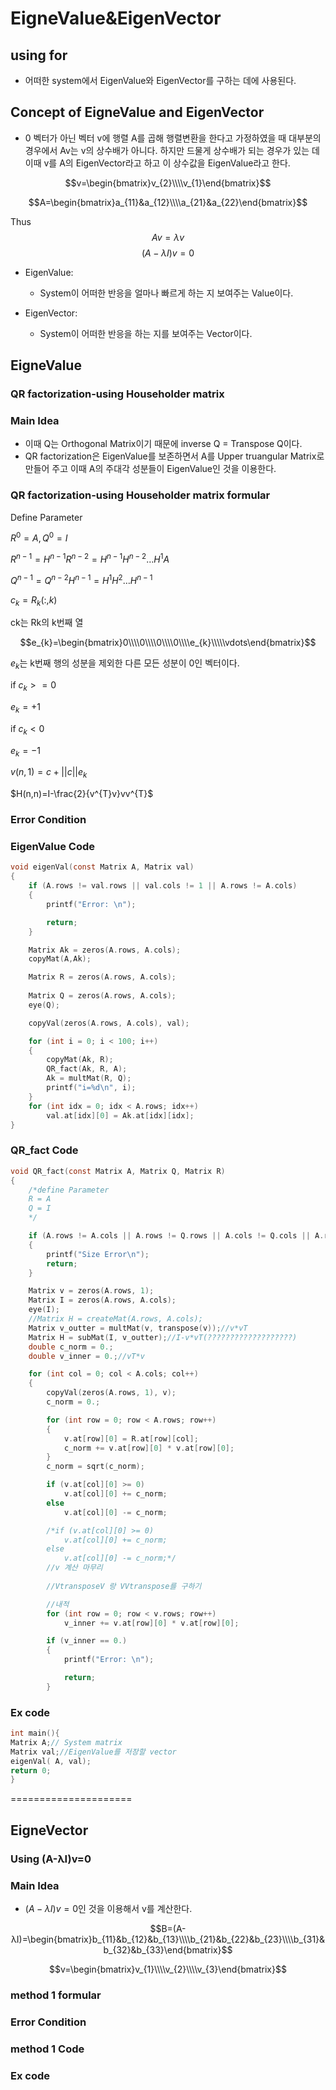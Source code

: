 # EigneValue&EigenVector
  
## using for
 - 어떠한 system에서 EigenValue와 EigenVector를 구하는 데에 사용된다.
## Concept of EigneValue and EigenVector
- 0 벡터가 아닌 벡터 v에 행렬 A를 곱해 행렬변환을 한다고 가정하였을 때 대부분의 경우에서 Av는 v의 상수배가 아니다. 하지만 드물게 상수배가 되는 경우가 있는 데 이때 v를 A의 EigenVector라고 하고 이 상수값을 EigenValue라고 한다.

$$v=\begin{bmatrix}v_{2}\\\\v_{1}\end{bmatrix}$$

$$A=\begin{bmatrix}a_{11}&a_{12}\\\\a_{21}&a_{22}\end{bmatrix}$$

Thus
$$Av=λv$$
$$(A-λI)v=0$$


 - EigenValue:
   
    - System이 어떠한 반응을 얼마나 빠르게 하는 지 보여주는 Value이다.

 - EigenVector:

     - System이 어떠한 반응을 하는 지를 보여주는 Vector이다. 


## EigneValue

### QR factorization-using Householder matrix

### Main Idea
- 이때 Q는 Orthogonal Matrix이기 때문에 inverse Q = Transpose Q이다.
- QR factorization은 EigenValue를 보존하면서 A를 Upper truangular Matrix로 만들어 주고 이때 A의 주대각 성분들이 EigenValue인 것을 이용한다. 

### QR factorization-using Householder matrix formular
Define Parameter

$R^{0}=A, Q^{0}=I$

$R^{n-1}=H^{n-1}R^{n-2}=H^{n-1}H^{n-2}\ldots H^{1}A$

$Q^{n-1}=Q^{n-2}H^{n-1}=H^{1}H^{2}\ldots H^{n-1}$

$c_{k}=R_{k}(:,k)$

ck는 Rk의 k번째 열

$$e_{k}=\begin{bmatrix}0\\\\0\\\\0\\\\0\\\\e_{k}\\\\\vdots\end{bmatrix}$$

$e_{k}$는 k번째 행의 성분을 제외한 다른 모든 성분이 0인 벡터이다. 

if $c_{k}>=0$    

$e_{k}=+1$

if $c_{k}<0$

$e_{k}=-1$

$v(n,1)=c+||c||e_{k}$

$H(n,n)=I-\frac{2}{v^{T}v}vv^{T}$

### Error Condition

### EigenValue Code
```C
void eigenVal(const Matrix A, Matrix val)
{
	if (A.rows != val.rows || val.cols != 1 || A.rows != A.cols)
	{
		printf("Error: \n");

		return;
	}

	Matrix Ak = zeros(A.rows, A.cols);
	copyMat(A,Ak);

	Matrix R = zeros(A.rows, A.cols);
	
	Matrix Q = zeros(A.rows, A.cols);
	eye(Q);

	copyVal(zeros(A.rows, A.cols), val);

	for (int i = 0; i < 100; i++)
	{
		copyMat(Ak, R);
		QR_fact(Ak, R, A);
		Ak = multMat(R, Q);
		printf("i=%d\n", i);
	}
	for (int idx = 0; idx < A.rows; idx++)
		val.at[idx][0] = Ak.at[idx][idx];
}
```



### QR_fact Code
```C
void QR_fact(const Matrix A, Matrix Q, Matrix R)
{
	/*define Parameter
	R = A
	Q = I
	*/

	if (A.rows != A.cols || A.rows != Q.rows || A.cols != Q.cols || A.rows != R.rows || A.cols != R.cols)
	{
		printf("Size Error\n");
		return;
	}

	Matrix v = zeros(A.rows, 1);
	Matrix I = zeros(A.rows, A.cols);
	eye(I);
	//Matrix H = createMat(A.rows, A.cols);
	Matrix v_outter = multMat(v, transpose(v));//v*vT
	Matrix H = subMat(I, v_outter);//I-v*vT(???????????????????)
	double c_norm = 0.;
	double v_inner = 0.;//vT*v

	for (int col = 0; col < A.cols; col++)
	{
		copyVal(zeros(A.rows, 1), v);
		c_norm = 0.;

		for (int row = 0; row < A.rows; row++)
		{
			v.at[row][0] = R.at[row][col];
			c_norm += v.at[row][0] * v.at[row][0];
		}
		c_norm = sqrt(c_norm);

		if (v.at[col][0] >= 0)
			v.at[col][0] += c_norm;
		else
			v.at[col][0] -= c_norm;

		/*if (v.at[col][0] >= 0)
			v.at[col][0] += c_norm;
		else
			v.at[col][0] -= c_norm;*/
		//v 계산 마무리
		
		//VtransposeV 랑 VVtranspose를 구하기

		//내적
		for (int row = 0; row < v.rows; row++)
			v_inner += v.at[row][0] * v.at[row][0];

		if (v_inner == 0.)
		{
			printf("Error: \n");

			return;
		}
```

### Ex code
```C
int main(){
Matrix A;// System matrix
Matrix val;//EigenValue를 저장할 vector
eigenVal( A, val);
return 0;
}
```

=====================
## EigneVector

### Using (A-λI)v=0

### Main Idea
- $(A-λI)v=0$인 것을 이용해서 v를 계산한다.

$$B=(A-λI)=\begin{bmatrix}b_{11}&b_{12}&b_{13}\\\\b_{21}&b_{22}&b_{23}\\\\b_{31}&b_{32}&b_{33}\end{bmatrix}$$

$$v=\begin{bmatrix}v_{1}\\\\v_{2}\\\\v_{3}\end{bmatrix}$$


### method 1 formular

### Error Condition

### method 1 Code

### Ex code
